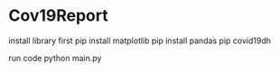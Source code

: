 # Cov19Report
install library first
  pip install matplotlib
  pip install pandas
  pip covid19dh

run code
python main.py
